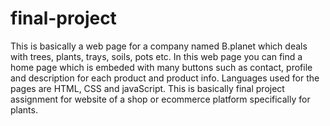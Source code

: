 # final-project
This is basically a web page for a company named B.planet which deals with trees, plants, trays, soils, pots etc.
In this web page you can find a home page which is embeded with many buttons such as contact, profile and description for each product and product info.
Languages used for the pages are HTML, CSS and javaScript.
This is basically final project assignment for website of a shop or ecommerce platform specifically for plants.
